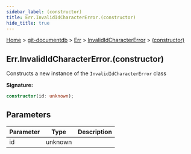 ```yaml
---
sidebar_label: (constructor)
title: Err.InvalidIdCharacterError.(constructor)
hide_title: true
---
```


[Home](./index.md) &gt; [git-documentdb](./git-documentdb.md) &gt; [Err](./git-documentdb.err.md) &gt; [InvalidIdCharacterError](./git-documentdb.err.invalididcharactererror.md) &gt; [(constructor)](./git-documentdb.err.invalididcharactererror._constructor_.md)

## Err.InvalidIdCharacterError.(constructor)

Constructs a new instance of the `InvalidIdCharacterError` class

<b>Signature:</b>

```typescript
constructor(id: unknown);
```

## Parameters

|  Parameter | Type | Description |
|  --- | --- | --- |
|  id | unknown |  |

